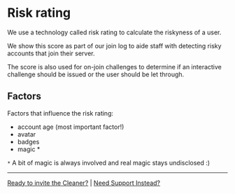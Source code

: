 # Risk rating

We use a technology called risk rating to calculate the riskyness of a user.

We show this score as part of our join log to aide staff with detecting risky
accounts that join their server.

The score is also used for on-join challenges to determine if an interactive
challenge should be issued or the user should be let through.

## Factors

Factors that influence the risk rating:

-   account age (most important factor!)
-   avatar
-   badges
-   magic \*

`*` A bit of magic is always involved and real magic stays undisclosed :)

---

[Ready to invite the Cleaner?](/dash/) | [Need Support Instead?](/discord)
